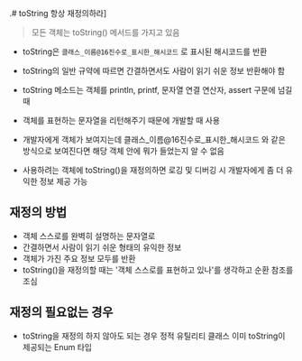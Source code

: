 .# toString 항상 재정의하라]
> 모든 객체는 toString() 메서드를 가지고 있음

- toString은 `클래스_이름@16진수로_표시한_해시코드` 로 표시된 해시코드를 반환
- toString의 일반 규약에 따르면 간결하면서도 사람이 읽기 쉬운 정보 반환해야 함 
- toString 메소드는 객체를 println, printf, 문자열 연결 연산자, assert 구문에 넘길 때 
-  객체를 표현하는 문자열을 리턴해주기 때문에 개발할 때 사용

-  개발자에게 객체가 보여지는데 클래스_이름@16진수로_표시한_해시코드 와 같은 방식으로 보여진다면 해당 객체 안에 뭐가 들었는지 알 수 없음

- 사용하려는 객체에 toString()을 재정의하면 로깅 및 디버깅 시 개발자에게 좀 더 유익한 정보 제공 가능 

## 재정의 방법
- 객체 스스로를 완벽히 설명하는 문자열로
- 간결하면서 사람이 읽기 쉬운 형태의 유익한 정보
- 객체가 가진 주요 정보 모두를 반환
- toString()을 재정의할 때는 '객체 스스로를 표현하고 있나'를 생각하고 순환 참조를 조심

## 재정의 필요없는 경우 
- toString을 재정의 하지 않아도 되는 경우
정적 유틸리티 클래스
이미 toString이 제공되는 Enum 타입
